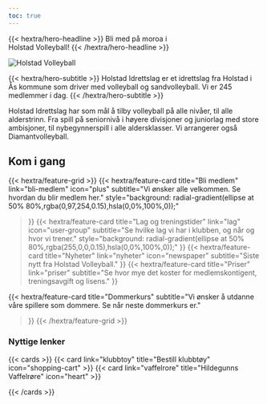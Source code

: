 ```yaml
---
toc: true
---
```



<div class="hx-mt-6 hx-mb-6">


{{< hextra/hero-headline >}}
  Bli med på moroa i&nbsp;<br class="sm:hx-block hx-hidden" />Holstad Volleyball!
{{< /hextra/hero-headline >}}
</div>

![Holstad Volleyball](holstad-homepage.jpg)


<div class="hx-mb-8 hx-max-w-[100px]">
{{< hextra/hero-subtitle >}}
  Holstad Idrettslag er et idrettslag fra Holstad i Ås kommune som driver med
  volleyball og sandvolleyball. Vi er 245 medlemmer i dag.
{{< /hextra/hero-subtitle >}}
</div>

<div class="hx-mt-6"></div>


Holstad Idrettslag har som mål å tilby volleyball på alle nivåer, til alle
alderstrinn. Fra spill på seniornivå i høyere divisjoner og juniorlag med store
ambisjoner, til nybegynnerspill i alle aldersklasser. Vi arrangerer også
Diamantvolleyball.

## Kom i gang

<div class="hx-mt-6"></div>

{{< hextra/feature-grid >}}
  {{< hextra/feature-card
    title="Bli medlem"
    link="bli-medlem"
    icon="plus"
    subtitle="Vi ønsker alle velkommen. Se hvordan du blir medlem her."
    style="background: radial-gradient(ellipse at 50% 80%,rgba(0,97,254,0.15),hsla(0,0%,100%,0));"
  >}}
  {{< hextra/feature-card
    title="Lag og treningstider"
    link="lag"
    icon="user-group"
    subtitle="Se hvilke lag vi har i klubben, og når og hvor vi trener."
    style="background: radial-gradient(ellipse at 50% 80%,rgba(255,0,0,0.15),hsla(0,0%,100%,0));"
  >}}
  {{< hextra/feature-card
    title="Nyheter"
    link="nyheter"
    icon="newspaper"
    subtitle="Siste nytt fra Holstad Volleyball."
  >}}
  {{< hextra/feature-card
    title="Priser"
    link="priser"
    subtitle="Se hvor mye det koster for medlemskontigent, treningsavgift og lisens."
  >}}
  <!--{{< hextra/feature-card
    title="Styret"
    subtitle="Se hvem som sitter i styret og hva de jobber med."
  >}}-->
  {{< hextra/feature-card
    title="Dommerkurs"
    subtitle="Vi ønsker å utdanne våre spillere som dommere. Se når neste dommerkurs er."
  >}}
{{< /hextra/feature-grid >}}


### Nyttige lenker

{{< cards >}}
 {{< card link="klubbtoy" title="Bestill klubbtøy" icon="shopping-cart" >}}
 {{< card link="vaffelrore" title="Hildegunns Vaffelrøre" icon="heart" >}}

{{< /cards >}}
